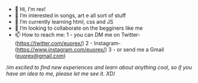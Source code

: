 - 👋 Hi, I’m rex!
- 👀 I’m interested in songs, art e all sort of stuff
- 🌱 I’m currently learning html, css and JS
- 💞️ I’m looking to collaborate on the begginers like me
- 📫 How to reach me: 
1 - you can DM me on Twitter- (https://twitter.com/euorex/) 
2 - Instagram- (https://www.instagram.com/euorex/) 
3 - or send me a Gmail (euorex@gmail.com) 

/*im excited to find new experiences and learn about anything cool, so if you have an idea to me, please let me see it. XD*/
